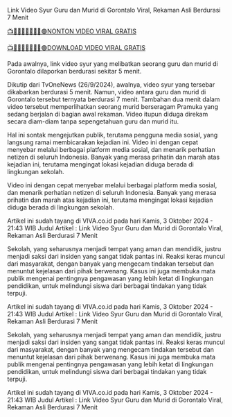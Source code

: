 Link Video Syur Guru dan Murid di Gorontalo Viral, Rekaman Asli Berdurasi 7 Menit

[📺🔰🌟✅👉🏾👉🏾🟢NONTON VIDEO VIRAL GRATIS](https://free-leaked-clip.blogspot.com/2024/08/khalil-ur-rehman-leaked-video.html)

[📺🔰🌟✅👉🏾👉🏾🟢DOWNLOAD VIDEO VIRAL GRATIS](https://free-leaked-clip.blogspot.com/2024/08/khalil-ur-rehman-leaked-video.html)

Pada awalnya, link video syur yang melibatkan seorang guru dan murid di Gorontalo dilaporkan berdurasi sekitar 5 menit.

Dikutip dari TvOneNews (26/9/2024), awalnya, video syur yang tersebar dikabarkan berdurasi 5 menit. Namun, video antara guru dan murid di Gorontalo tersebut ternyata berdurasi 7 menit. Tambahan dua menit dalam video tersebut memperlihatkan seorang murid berseragam Pramuka yang sedang berjalan di bagian awal rekaman. Video itupun diduga direkam secara diam-diam tanpa sepengetahuan guru dan murid itu.

Hal ini sontak mengejutkan publik, terutama pengguna media sosial, yang langsung ramai membicarakan kejadian ini. Video ini dengan cepat menyebar melalui berbagai platform media sosial, dan menarik perhatian netizen di seluruh Indonesia. Banyak yang merasa prihatin dan marah atas kejadian ini, terutama mengingat lokasi kejadian diduga berada di lingkungan sekolah.

Video ini dengan cepat menyebar melalui berbagai platform media sosial, dan menarik perhatian netizen di seluruh Indonesia. Banyak yang merasa prihatin dan marah atas kejadian ini, terutama mengingat lokasi kejadian diduga berada di lingkungan sekolah.

Artikel ini sudah tayang di VIVA.co.id pada hari Kamis, 3 Oktober 2024 - 21:43 WIB
Judul Artikel : Link Video Syur Guru dan Murid di Gorontalo Viral, Rekaman Asli Berdurasi 7 Menit


Sekolah, yang seharusnya menjadi tempat yang aman dan mendidik, justru menjadi saksi dari insiden yang sangat tidak pantas ini. Reaksi keras muncul dari masyarakat, dengan banyak yang mengecam tindakan tersebut dan menuntut kejelasan dari pihak berwenang. Kasus ini juga membuka mata publik mengenai pentingnya pengawasan yang lebih ketat di lingkungan pendidikan, untuk melindungi siswa dari berbagai tindakan yang tidak terpuji.

Artikel ini sudah tayang di VIVA.co.id pada hari Kamis, 3 Oktober 2024 - 21:43 WIB
Judul Artikel : Link Video Syur Guru dan Murid di Gorontalo Viral, Rekaman Asli Berdurasi 7 Menit


Sekolah, yang seharusnya menjadi tempat yang aman dan mendidik, justru menjadi saksi dari insiden yang sangat tidak pantas ini. Reaksi keras muncul dari masyarakat, dengan banyak yang mengecam tindakan tersebut dan menuntut kejelasan dari pihak berwenang. Kasus ini juga membuka mata publik mengenai pentingnya pengawasan yang lebih ketat di lingkungan pendidikan, untuk melindungi siswa dari berbagai tindakan yang tidak terpuji.

Artikel ini sudah tayang di VIVA.co.id pada hari Kamis, 3 Oktober 2024 - 21:43 WIB
Judul Artikel : Link Video Syur Guru dan Murid di Gorontalo Viral, Rekaman Asli Berdurasi 7 Menit

